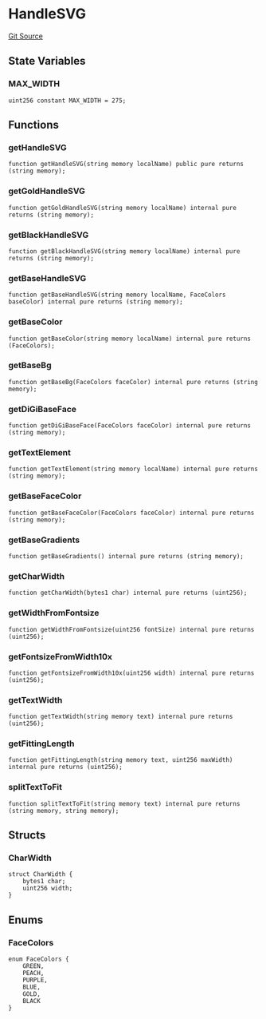 # HandleSVG
[Git Source](https://github.com/digiv3rse/core-contracts/blob/5454b58664fab805b6888a68ff40915d251f32f3/contracts/libraries/svgs/Handle/HandleSVG.sol)


## State Variables
### MAX_WIDTH

```solidity
uint256 constant MAX_WIDTH = 275;
```


## Functions
### getHandleSVG


```solidity
function getHandleSVG(string memory localName) public pure returns (string memory);
```

### getGoldHandleSVG


```solidity
function getGoldHandleSVG(string memory localName) internal pure returns (string memory);
```

### getBlackHandleSVG


```solidity
function getBlackHandleSVG(string memory localName) internal pure returns (string memory);
```

### getBaseHandleSVG


```solidity
function getBaseHandleSVG(string memory localName, FaceColors baseColor) internal pure returns (string memory);
```

### getBaseColor


```solidity
function getBaseColor(string memory localName) internal pure returns (FaceColors);
```

### getBaseBg


```solidity
function getBaseBg(FaceColors faceColor) internal pure returns (string memory);
```

### getDiGiBaseFace


```solidity
function getDiGiBaseFace(FaceColors faceColor) internal pure returns (string memory);
```

### getTextElement


```solidity
function getTextElement(string memory localName) internal pure returns (string memory);
```

### getBaseFaceColor


```solidity
function getBaseFaceColor(FaceColors faceColor) internal pure returns (string memory);
```

### getBaseGradients


```solidity
function getBaseGradients() internal pure returns (string memory);
```

### getCharWidth


```solidity
function getCharWidth(bytes1 char) internal pure returns (uint256);
```

### getWidthFromFontsize


```solidity
function getWidthFromFontsize(uint256 fontSize) internal pure returns (uint256);
```

### getFontsizeFromWidth10x


```solidity
function getFontsizeFromWidth10x(uint256 width) internal pure returns (uint256);
```

### getTextWidth


```solidity
function getTextWidth(string memory text) internal pure returns (uint256);
```

### getFittingLength


```solidity
function getFittingLength(string memory text, uint256 maxWidth) internal pure returns (uint256);
```

### splitTextToFit


```solidity
function splitTextToFit(string memory text) internal pure returns (string memory, string memory);
```

## Structs
### CharWidth

```solidity
struct CharWidth {
    bytes1 char;
    uint256 width;
}
```

## Enums
### FaceColors

```solidity
enum FaceColors {
    GREEN,
    PEACH,
    PURPLE,
    BLUE,
    GOLD,
    BLACK
}
```

